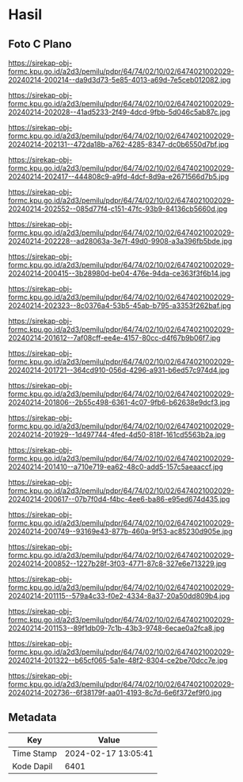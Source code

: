 # Hasil

## Foto C Plano

https://sirekap-obj-formc.kpu.go.id/a2d3/pemilu/pdpr/64/74/02/10/02/6474021002029-20240214-200214--da9d3d73-5e85-4013-a69d-7e5ceb012082.jpg

https://sirekap-obj-formc.kpu.go.id/a2d3/pemilu/pdpr/64/74/02/10/02/6474021002029-20240214-202028--41ad5233-2f49-4dcd-9fbb-5d046c5ab87c.jpg

https://sirekap-obj-formc.kpu.go.id/a2d3/pemilu/pdpr/64/74/02/10/02/6474021002029-20240214-202131--472da18b-a762-4285-8347-dc0b6550d7bf.jpg

https://sirekap-obj-formc.kpu.go.id/a2d3/pemilu/pdpr/64/74/02/10/02/6474021002029-20240214-202417--444808c9-a9fd-4dcf-8d9a-e2671566d7b5.jpg

https://sirekap-obj-formc.kpu.go.id/a2d3/pemilu/pdpr/64/74/02/10/02/6474021002029-20240214-202552--085d77f4-c151-47fc-93b9-84136cb5660d.jpg

https://sirekap-obj-formc.kpu.go.id/a2d3/pemilu/pdpr/64/74/02/10/02/6474021002029-20240214-202228--ad28063a-3e7f-49d0-9908-a3a396fb5bde.jpg

https://sirekap-obj-formc.kpu.go.id/a2d3/pemilu/pdpr/64/74/02/10/02/6474021002029-20240214-200415--3b28980d-be04-476e-94da-ce363f3f6b14.jpg

https://sirekap-obj-formc.kpu.go.id/a2d3/pemilu/pdpr/64/74/02/10/02/6474021002029-20240214-202323--8c0376a4-53b5-45ab-b795-a3353f262baf.jpg

https://sirekap-obj-formc.kpu.go.id/a2d3/pemilu/pdpr/64/74/02/10/02/6474021002029-20240214-201612--7af08cff-ee4e-4157-80cc-d4f67b9b06f7.jpg

https://sirekap-obj-formc.kpu.go.id/a2d3/pemilu/pdpr/64/74/02/10/02/6474021002029-20240214-201721--364cd910-056d-4296-a931-b6ed57c974d4.jpg

https://sirekap-obj-formc.kpu.go.id/a2d3/pemilu/pdpr/64/74/02/10/02/6474021002029-20240214-201806--2b55c498-6361-4c07-9fb6-b62638e9dcf3.jpg

https://sirekap-obj-formc.kpu.go.id/a2d3/pemilu/pdpr/64/74/02/10/02/6474021002029-20240214-201929--1d497744-4fed-4d50-818f-161cd5563b2a.jpg

https://sirekap-obj-formc.kpu.go.id/a2d3/pemilu/pdpr/64/74/02/10/02/6474021002029-20240214-201410--a710e719-ea62-48c0-add5-157c5aeaaccf.jpg

https://sirekap-obj-formc.kpu.go.id/a2d3/pemilu/pdpr/64/74/02/10/02/6474021002029-20240214-200617--07b7f0d4-f4bc-4ee6-ba86-e95ed674d435.jpg

https://sirekap-obj-formc.kpu.go.id/a2d3/pemilu/pdpr/64/74/02/10/02/6474021002029-20240214-200749--93169e43-877b-460a-9f53-ac85230d905e.jpg

https://sirekap-obj-formc.kpu.go.id/a2d3/pemilu/pdpr/64/74/02/10/02/6474021002029-20240214-200852--1227b28f-3f03-4771-87c8-327e6e713229.jpg

https://sirekap-obj-formc.kpu.go.id/a2d3/pemilu/pdpr/64/74/02/10/02/6474021002029-20240214-201115--579a4c33-f0e2-4334-8a37-20a50dd809b4.jpg

https://sirekap-obj-formc.kpu.go.id/a2d3/pemilu/pdpr/64/74/02/10/02/6474021002029-20240214-201153--89f1db09-7c1b-43b3-9748-6ecae0a2fca8.jpg

https://sirekap-obj-formc.kpu.go.id/a2d3/pemilu/pdpr/64/74/02/10/02/6474021002029-20240214-201322--b65cf065-5a1e-48f2-8304-ce2be70dcc7e.jpg

https://sirekap-obj-formc.kpu.go.id/a2d3/pemilu/pdpr/64/74/02/10/02/6474021002029-20240214-202736--6f38179f-aa01-4193-8c7d-6e6f372ef9f0.jpg


## Metadata

| Key        | Value               |
| ---------- | ------------------- |
| Time Stamp | 2024-02-17 13:05:41 |
| Kode Dapil | 6401                |



